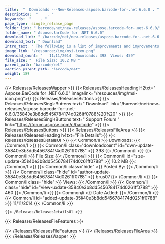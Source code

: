 ```yaml
---
title:  "  Downloads ---New-Releases-aspose.barcode-for-.net-6.6.0 . " 
description:  "    . " 
keywords:  "    . " 
page_type:  single_release_page
folder_link: " barcode/net/new-releases/aspose.barcode-for-.net-6.6.0/"
folder_name: " Aspose.BarCode for .NET 6.6.0"
download_link: " /barcode/net/new-releases/aspose.barcode-for-.net-6.6.0/35840e3b8dd5456784174d0261ff0788"
download_text: " Download"
Intro_text: " The following is a list of improvements and improvements and changes in this rel..."
image_link: "/resources/img/msi-icon.png"
download_count: "   11/11/2014  Downloads: 398  Views: 459"
file_size: "  File Size: 10.2 MB "
parent_path: "barcode/net"
section_parent_path: "barcode/net"
weight: 189 
---
```


{{< Releases/ReleasesWapper >}}
  {{< Releases/ReleasesHeading H2txt=" Aspose.BarCode for .NET 6.6.0" imagelink="/resources/img/msi-icon.png">}}
  {{< Releases/ReleasesButtons >}}
    {{< Releases/ReleasesSingleButtons text=" Download" link="/barcode/net/new-releases/aspose.barcode-for-.net-6.6.0/35840e3b8dd5456784174d0261ff0788%20%20" >}}
    {{< Releases/ReleasesSingleButtons text=" Support Forum " link="https://forum.aspose.com/c/barcode" >}}
  {{< Releases/ReleasesButtons >}}
  {{< Releases/ReleasesFileArea >}}
    {{< Releases/ReleasesHeading h4txt="File Details">}}
    {{< Releases/ReleasesDetailsUl >}}
            {{< Common/li  >}} Downloads: {{< /Common/li >}} 
      {{< Common/li class="downloadcount" id="dwn-update-35840e3b8dd5456784174d0261ff0788" >}} 398 {{< /Common/li >}} 
      {{< Common/li  >}} File Size: {{< /Common/li >}} 
      {{< Common/li id="size-update-35840e3b8dd5456784174d0261ff0788" >}} 10.2 MB {{< /Common/li >}} 
      {{< Common/li  class="hide" >}} Posted By: {{< /Common/li >}} 
      {{< Common/li class="hide" id="author-update-35840e3b8dd5456784174d0261ff0788" >}} brus07 {{< /Common/li >}} 
      {{< Common/li class="hide"  >}} Views: {{< /Common/li >}} 
      {{< Common/li class="hide" id="view-update-35840e3b8dd5456784174d0261ff0788" >}} 460 {{< /Common/li >}} 
      {{< Common/li  >}} Date Added: {{< /Common/li >}} 
      {{< Common/li id="added-update-35840e3b8dd5456784174d0261ff0788" >}} 11/11/2014 {{< /Common/li >}} 

    {{< /Releases/ReleasesDetailsUl >}}

  {{< Releases/ReleasesFileFeatures >}}
      
  {{< /Releases/ReleasesFileFeatures >}}
 {{< /Releases/ReleasesFileArea >}}
{{< /Releases/ReleasesWapper >}}


